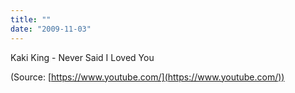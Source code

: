 ```yaml
---
title: ""
date: "2009-11-03"
---
```


Kaki King - Never Said I Loved You

(Source: [https://www.youtube.com/](https://www.youtube.com/))
